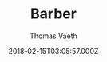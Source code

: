 ---
layout: JamstackTheme
title: Barber
github: https://github.com/samesies/barber-jekyll
demo: https://barber.samesies.io/
author: Thomas Vaeth
ssg: Jekyll
date: 2018-02-15T03:05:57.000Z
stale: true
disabled: true
disabled_reason: error checking demo url
---